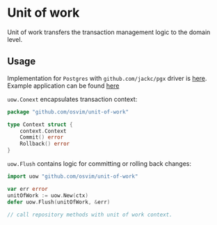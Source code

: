 # Unit of work

Unit of work transfers the transaction management logic to the domain level.

## Usage

Implementation for `Postgres` with `github.com/jackc/pgx` driver is [here](pgx).
Example application can be found [here](pgx/README.md)

`uow.Conext` encapsulates transaction context:
```go
package "github.com/osvim/unit-of-work"

type Context struct {
	context.Context
	Commit() error
	Rollback() error
}    
```

`uow.Flush` contains logic for committing or rolling back changes:

```go
import uow "github.com/osvim/unit-of-work"

var err error
unitOfWork := uow.New(ctx)
defer uow.Flush(unitOfWork, &err) 
	
// call repository methods with unit of work context.
```
